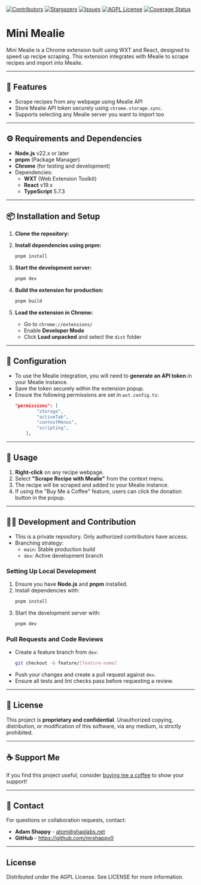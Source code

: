 [![Contributors][contributors-shield]][contributors-url]
[![Stargazers][stars-shield]][stars-url]
[![Issues][issues-shield]][issues-url]
[![AGPL License][license-shield]][license-url]
[![Coverage Status][coverage-shield]][coverage-url]

# Mini Mealie

Mini Mealie is a Chrome extension built using WXT and React, designed to speed up recipe scraping. This extension integrates with Mealie to scrape recipes and import into Mealie.

---

## 🚀 Features

- Scrape recipes from any webpage using Mealie API
- Store Mealie API token securely using `chrome.storage.sync`.
- Supports selecting any Mealie server you want to import too

---

## ⚙️ Requirements and Dependencies

- **Node.js** v22.x or later
- **pnpm** (Package Manager)
- **Chrome** (for testing and development)
- Dependencies:
    - **WXT** (Web Extension Toolkit)
    - **React** v19.x
    - **TypeScript** 5.7.3

---

## 📦 Installation and Setup

1. **Clone the repository:**

2. **Install dependencies using pnpm:**

    ```bash
    pnpm install
    ```

3. **Start the development server:**

    ```bash
    pnpm dev
    ```

4. **Build the extension for production:**

    ```bash
    pnpm build
    ```

5. **Load the extension in Chrome:**
    - Go to `chrome://extensions/`
    - Enable **Developer Mode**
    - Click **Load unpacked** and select the `dist` folder

---

## 🔑 Configuration

- To use the Mealie integration, you will need to **generate an API token** in your Mealie instance.
- Save the token securely within the extension popup.
- Ensure the following permissions are set in `wxt.config.ts`:
    ```json
    "permissions": [
            "storage",
            "activeTab",
            "contextMenus",
            "scripting",
        ],
    ```

---

## 🚀 Usage

1. **Right-click** on any recipe webpage.
2. Select **"Scrape Recipe with Mealie"** from the context menu.
3. The recipe will be scraped and added to your Mealie instance.
4. If using the "Buy Me a Coffee" feature, users can click the donation button in the popup.

---

## 👨‍💻 Development and Contribution

- This is a private repository. Only authorized contributors have access.
- Branching strategy:
    - `main`: Stable production build
    - `dev`: Active development branch

### Setting Up Local Development

1. Ensure you have **Node.js** and **pnpm** installed.
2. Install dependencies with:
    ```bash
    pnpm install
    ```
3. Start the development server with:
    ```bash
    pnpm dev
    ```

### Pull Requests and Code Reviews

- Create a feature branch from `dev`:
    ```bash
    git checkout -b feature/[feature-name]
    ```
- Push your changes and create a pull request against `dev`.
- Ensure all tests and lint checks pass before requesting a review.

---

## 📄 License

This project is **proprietary and confidential**. Unauthorized copying, distribution, or modification of this software, via any medium, is strictly prohibited.

---

## ☕ Support Me

If you find this project useful, consider [buying me a coffee](https://www.buymeacoffee.com/yourusername) to show your support!

---

## 📧 Contact

For questions or collaboration requests, contact:

- **Adam Shappy** - atom@shaplabs.net
- **GitHub** - https://github.com/mrshappy0

---

## License

Distributed under the AGPL License. See LICENSE for more information.

[contributors-shield]: https://img.shields.io/github/contributors/mrshappy0/mini-mealie.svg?style=for-the-badge
[contributors-url]: https://github.com/mrshappy0/mini-mealie/graphs/contributors
[stars-shield]: https://img.shields.io/github/stars/mrshappy0/mini-mealie.svg?style=for-the-badge
[stars-url]: https://github.com/mrshappy0/mini-mealie/stargazers
[issues-shield]: https://img.shields.io/github/issues/mrshappy0/mini-mealie.svg?style=for-the-badge
[issues-url]: https://github.com/mrshappy0/mini-mealie/issues
[license-shield]: https://img.shields.io/github/license/mrshappy0/mini-mealie.svg?style=for-the-badge
[license-url]: https://github.com/mrshappy0/mini-mealie/blob/main/LICENSE
[coverage-shield]: https://img.shields.io/endpoint?url=https://adam-shappy.com/mini-mealie/coverage.json&style=for-the-badge
[coverage-url]: https://adam-shappy.com/mini-mealie/coverage-badge.json
